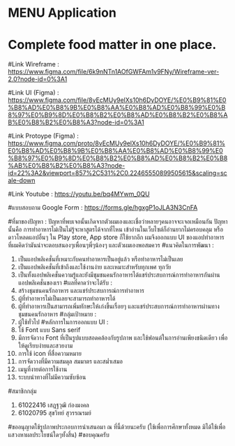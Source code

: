 # MENU Application
# Complete food matter in one place.
#Link Wireframe :  https://www.figma.com/file/6k9nNTn1AOfGWFAm1v9FNy/Wireframe-ver-2.0?node-id=0%3A1

#Link UI (Figma) : https://www.figma.com/file/8vEcMUy9elXs10h6DyDOYE/%E0%B9%81%E0%B8%AD%E0%B8%9B%E0%B8%AA%E0%B8%AD%E0%B8%99%E0%B8%97%E0%B9%8D%E0%B8%B2%E0%B8%AD%E0%B8%B2%E0%B8%AB%E0%B8%B2%E0%B8%A3?node-id=0%3A1

#Link Protoype (Figma) : https://www.figma.com/proto/8vEcMUy9elXs10h6DyDOYE/%E0%B9%81%E0%B8%AD%E0%B8%9B%E0%B8%AA%E0%B8%AD%E0%B8%99%E0%B8%97%E0%B9%8D%E0%B8%B2%E0%B8%AD%E0%B8%B2%E0%B8%AB%E0%B8%B2%E0%B8%A3?node-id=22%3A2&viewport=857%2C531%2C0.22465550899505615&scaling=scale-down 

#Link Youtube : https://youtu.be/bq4MYwm_0QU

#แบบสอบถาม Google Form : https://forms.gle/hgxgP1oJLA3N3CnFA

#ที่มาของปัญหา : 
ปัญหาที่พบเจอนั้นเกิดจากตัวผมเองและเชื่อว่าหลายๆคนอาจจะเจอเหมือนกัน ปัญหานั้นคือ การทำอาหารไม่เป็นไม่รู้จะหาสูตรได้จากที่ไหน เข้าอ่านในเว็บไซต์ก็อ่านยากไม่ครอบคลุม หรือดาวโหลดแอปอื่นๆ ใน Play store, App store ก็ใช้ยากอีก ผมจึงออกแบบ UI ของแอปทำอาหารที่ผมคิดว่ามันน่าจะตอบสนองๆเพื่อนๆพี่ๆน้องๆ และตัวผมเองพอสมควร
#แนวคิดในการพัฒนา :
1.	เป็นแอปพลิเคชั่นที่เหมาะกับคนทำอาหารเป็นอยู่แล้ว หรือทำอาหารไม่เป็นเลย
2.	เป็นแอปพลิเคชั่นที่เข้าถึงและใช้งานง่าย และเหมาะสำหรับทุกเพศ ทุกวัย
3.	เป็นทั้งแอปพลิเคชั่นความรู้และยังมีชุมชนคนรักอาหารได้แชร์ประสบการณ์การทำอาหารกันผ่าน แอปพลิเคชั่นของเรา
#ผลที่คาดว่าจะได้รับ :
1.	สร้างชุมชนคนรักอาหาร และแชร์ประสบการณ์การทำอาหาร
2.	ผู้ที่ทำอาหารไม่เป็นเลยจะสามารถทำอาหารได้
3.	ผู้ที่ทำอาหารเป็นสามารถเพิ่มทักษะให้เก่งขึ้นเรื่อยๆ และแชร์ประสบการณ์การทำอาหารผ่านทางชุมชนคนรักอาหาร
#กลุ่มเป้าหมาย :
1.	ผู้ใช้ทั่วไป 
#หลักการในการออกแบบ UI :
1.	ใช้ Font แบบ Sans serif
2.	มีการจัดวาง Font ที่เป็นรูปแบบสอดคล้องกับรูปภาพ และใช้ฟอนต์ในการอ่านเพียงชนิดเดียว เพื่อให้ดูเรียบง่ายและสวยงาม
3.	การใช้ icon ที่สื่อความหมาย
4.	การจัดวางที่มีความสมดุล สมมาตร และสม่ำเสมอ
5.	เมนูที่งายต่อการใช้งาน
6.	ระบบนำทางที่ไม่มีความซับซ้อน

#สมาชิกกลุ่ม
1.	61022416 เสฎฐวุฒิ ก๋องมงคล
2.	61020795 สุขวิทย์ สุวรรณรมย์

#ขออนุญาตใช้รูปภาพประกอบการนำเสนอมา ณ ที่นี้ด้วยนะครับ (ใช้เพื่อการศึกษาทั้งหมด มิได้ใช้เพื่อแสวงหาผลประโยชน์ใดๆทั้งสิ้น)
#ขอบคุณครับ
